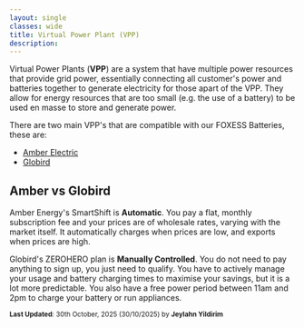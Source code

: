 ```yaml
---
layout: single
classes: wide
title: Virtual Power Plant (VPP)
description: 
---
```


Virtual Power Plants (**VPP**) are a system that have multiple power resources that provide grid power, essentially connecting all customer's power and batteries together to generate electricity for those apart of the VPP. They allow for energy resources that are too small (e.g. the use of a battery) to be used en masse to store and generate power.

There are two main VPP's that are compatible with our FOXESS Batteries, these are:

- [Amber Electric](amber)
- [Globird](globird)

## Amber vs Globird

Amber Energy's SmartShift is **Automatic**. You pay a flat, monthly subscription fee and your prices are of wholesale rates, varying with the market itself. It automatically charges when prices are low, and exports when prices are high.

Globird's ZEROHERO plan is **Manually Controlled**. You do not need to pay anything to sign up, you just need to qualify. You have to actively manage your usage and battery charging times to maximise your savings, but it is a lot more predictable. You also have a free power period between 11am and 2pm to charge your battery or run appliances.

<sup>**Last Updated**: 30th October, 2025 (30/10/2025) by **Jeylahn Yildirim**</sup>
